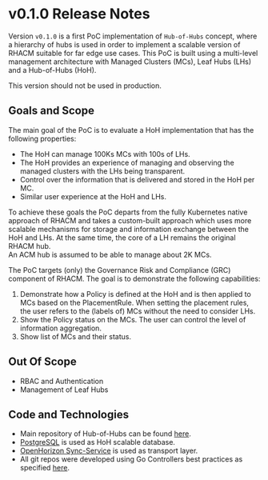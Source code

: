 v0.1.0 Release Notes
====================

Version `v0.1.0` is a first PoC implementation of `Hub-of-Hubs` concept, where a hierarchy of hubs is used in order to implement a scalable version of RHACM suitable for far edge use cases.
This PoC is built using a multi-level management architecture with Managed Clusters (MCs), Leaf Hubs (LHs) and a Hub-of-Hubs (HoH).

This version should not be used in production.

Goals and Scope
---------------

The main goal of the PoC is to evaluate a HoH implementation that has the following properties:

* The HoH can manage 100Ks MCs with 100s of LHs.
* The HoH provides an experience of managing and observing the managed clusters with the LHs being transparent.
* Control over the information that is delivered and stored in the HoH per MC.
* Similar user experience at the HoH and LHs.

To achieve these goals the PoC departs from the fully Kubernetes native approach of RHACM and takes a custom-built 
approach which uses more scalable mechanisms for storage and information exchange between the HoH and LHs. 
At the same time, the core of a LH remains the original RHACM hub.  
An ACM hub is assumed to be able to manage about 2K MCs.

The PoC targets (only) the Governance Risk and Compliance (GRC) component of RHACM. 
The goal is to demonstrate the following capabilities:

1. Demonstrate how a Policy is defined at the HoH and is then applied to MCs based on the PlacementRule. When setting the placement rules, the user refers to the (labels of) MCs without the need to consider LHs.
1. Show the Policy status on the MCs. The user can control the level of information aggregation.
1. Show list of MCs and their status.

Out Of Scope
------------

* RBAC and Authentication
* Management of Leaf Hubs

Code and Technologies
---------------------
* Main repository of Hub-of-Hubs can be found [here](https://github.com/stolostron/hub-of-hubs).
* [PostgreSQL](https://www.postgresql.org/) is used as HoH scalable database.
* [OpenHorizon Sync-Service](https://github.com/open-horizon/edge-sync-service) is used as transport layer.
* All git repos were developed using Go Controllers best practices as specified [here](https://github.com/stolostron/hub-of-hubs/blob/main/development.md).
